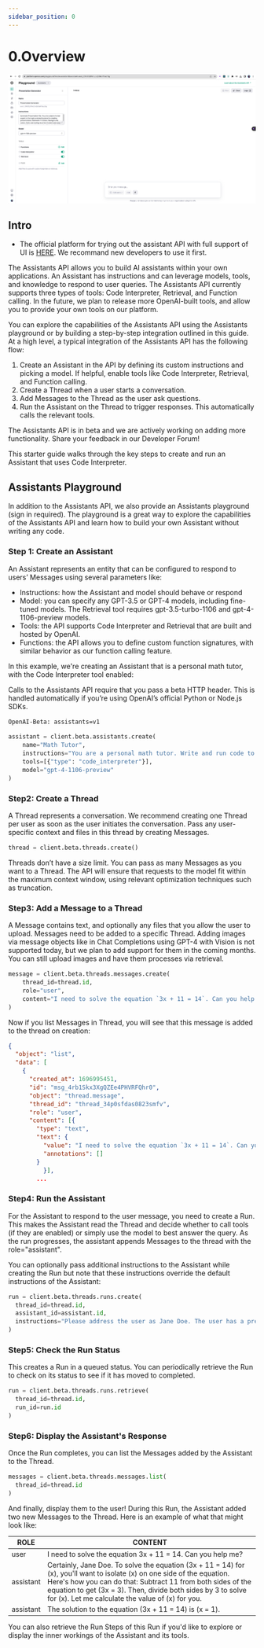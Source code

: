```yaml
---
sidebar_position: 0
---
```


# 0.Overview
![Using assistant api with UI](./img/assistant.api.with.UI.png)

## Intro

* The official platform for trying out the assistant API with full support of UI is [HERE](https://platform.openai.com/assistants). We recommand new developers to use it first.

The Assistants API allows you to build AI assistants within your own applications. An Assistant has instructions and can leverage models, tools, and knowledge to respond to user queries. The Assistants API currently supports three types of tools: Code Interpreter, Retrieval, and Function calling. In the future, we plan to release more OpenAI-built tools, and allow you to provide your own tools on our platform.

You can explore the capabilities of the Assistants API using the Assistants playground or by building a step-by-step integration outlined in this guide. At a high level, a typical integration of the Assistants API has the following flow:

1. Create an Assistant in the API by defining its custom instructions and picking a model. If helpful, enable tools like Code Interpreter, Retrieval, and Function calling.
2. Create a Thread when a user starts a conversation.
3. Add Messages to the Thread as the user ask questions.
4. Run the Assistant on the Thread to trigger responses. This automatically calls the relevant tools.

The Assistants API is in beta and we are actively working on adding more functionality. Share your feedback in our Developer Forum!

This starter guide walks through the key steps to create and run an Assistant that uses Code Interpreter.

## Assistants Playground

In addition to the Assistants API, we also provide an Assistants playground (sign in required). The playground is a great way to explore the capabilities of the Assistants API and learn how to build your own Assistant without writing any code.

### Step 1: Create an Assistant

An Assistant represents an entity that can be configured to respond to users’ Messages using several parameters like:

* Instructions: how the Assistant and model should behave or respond
* Model: you can specify any GPT-3.5 or GPT-4 models, including fine-tuned models. The Retrieval tool requires gpt-3.5-turbo-1106 and gpt-4-1106-preview models.
* Tools: the API supports Code Interpreter and Retrieval that are built and hosted by OpenAI.
* Functions: the API allows you to define custom function signatures, with similar behavior as our function calling feature.

In this example, we're creating an Assistant that is a personal math tutor, with the Code Interpreter tool enabled:

Calls to the Assistants API require that you pass a beta HTTP header. This is handled automatically if you’re using OpenAI’s official Python or Node.js SDKs.

```bash "
OpenAI-Beta: assistants=v1
```

```python "
assistant = client.beta.assistants.create(
    name="Math Tutor",
    instructions="You are a personal math tutor. Write and run code to answer math questions.",
    tools=[{"type": "code_interpreter"}],
    model="gpt-4-1106-preview"
)
```

### Step2: Create a Thread

A Thread represents a conversation. We recommend creating one Thread per user as soon as the user initiates the conversation. Pass any user-specific context and files in this thread by creating Messages.

```python "
thread = client.beta.threads.create()
```

Threads don’t have a size limit. You can pass as many Messages as you want to a Thread. The API will ensure that requests to the model fit within the maximum context window, using relevant optimization techniques such as truncation.

### Step3: Add a Message to a Thread

A Message contains text, and optionally any files that you allow the user to upload. Messages need to be added to a specific Thread. Adding images via message objects like in Chat Completions using GPT-4 with Vision is not supported today, but we plan to add support for them in the coming months. You can still upload images and have them processes via retrieval.

```python "
message = client.beta.threads.messages.create(
    thread_id=thread.id,
    role="user",
    content="I need to solve the equation `3x + 11 = 14`. Can you help me?"
)
```

Now if you list Messages in Thread, you will see that this message is added to the thread on creation:

```json "
{
  "object": "list",
  "data": [
    {
      "created_at": 1696995451,
      "id": "msg_4rb1Skx3XgQZEe4PHVRFQhr0",
      "object": "thread.message",
      "thread_id": "thread_34p0sfdas0823smfv",
      "role": "user",
      "content": [{
        "type": "text",
        "text": {
          "value": "I need to solve the equation `3x + 11 = 14`. Can you help me?",
          "annotations": []
        }
          }],
        ...
```

### Step4: Run the Assistant

For the Assistant to respond to the user message, you need to create a Run. This makes the Assistant read the Thread and decide whether to call tools (if they are enabled) or simply use the model to best answer the query. As the run progresses, the assistant appends Messages to the thread with the role="assistant".

You can optionally pass additional instructions to the Assistant while creating the Run but note that these instructions override the default instructions of the Assistant:

```python "
run = client.beta.threads.runs.create(
  thread_id=thread.id,
  assistant_id=assistant.id,
  instructions="Please address the user as Jane Doe. The user has a premium account."
)
```

### Step5: Check the Run Status

This creates a Run in a queued status. You can periodically retrieve the Run to check on its status to see if it has moved to completed.

```python "
run = client.beta.threads.runs.retrieve(
  thread_id=thread.id,
  run_id=run.id
)
```

### Step6: Display the Assistant's Response

Once the Run completes, you can list the Messages added by the Assistant to the Thread.

```python "
messages = client.beta.threads.messages.list(
  thread_id=thread.id
)
```

And finally, display them to the user! During this Run, the Assistant added two new Messages to the Thread. Here is an example of what that might look like:

| ROLE | CONTENT |
| -----| -----   |
| user | I need to solve the equation 3x + 11 = 14. Can you help me? |
| assistant | Certainly, Jane Doe. To solve the equation (3x + 11 = 14) for (x), you'll want to isolate (x) on one side of the equation. Here's how you can do that: Subtract 11 from both sides of the equation to get (3x = 3). Then, divide both sides by 3 to solve for (x). Let me calculate the value of (x) for you. | 
| assistant | The solution to the equation (3x + 11 = 14) is (x = 1). |

You can also retrieve the Run Steps of this Run if you'd like to explore or display the inner workings of the Assistant and its tools.